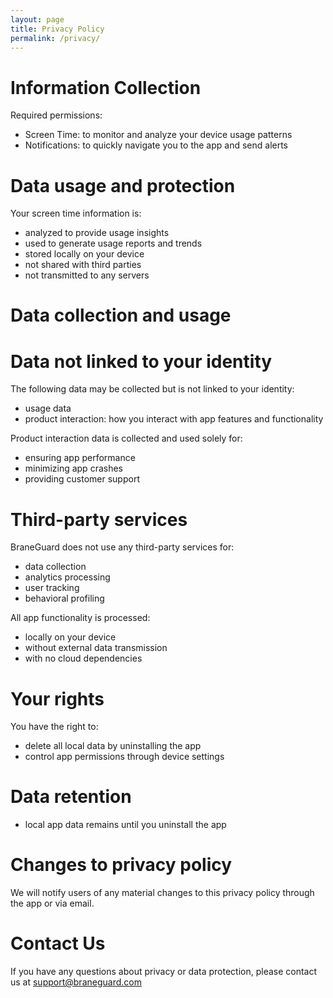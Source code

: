 ```yaml
---
layout: page
title: Privacy Policy
permalink: /privacy/
---
```


# Information Collection
Required permissions:

* Screen Time: to monitor and analyze your device usage patterns
* Notifications: to quickly navigate you to the app and send alerts

# Data usage and protection
Your screen time information is:

* analyzed to provide usage insights
* used to generate usage reports and trends
* stored locally on your device
* not shared with third parties
* not transmitted to any servers

# Data collection and usage
# Data not linked to your identity
The following data may be collected but is not linked to your identity:

* usage data
* product interaction: how you interact with app features and functionality

Product interaction data is collected and used solely for:

* ensuring app performance
* minimizing app crashes
* providing customer support

# Third-party services
BraneGuard does not use any third-party services for:

* data collection
* analytics processing
* user tracking
* behavioral profiling

All app functionality is processed:

* locally on your device
* without external data transmission
* with no cloud dependencies

# Your rights
You have the right to:

* delete all local data by uninstalling the app
* control app permissions through device settings

# Data retention
* local app data remains until you uninstall the app

# Changes to privacy policy
We will notify users of any material changes to this privacy policy through the app or via email.

# Contact Us
If you have any questions about privacy or data protection, please contact us at support@braneguard.com
